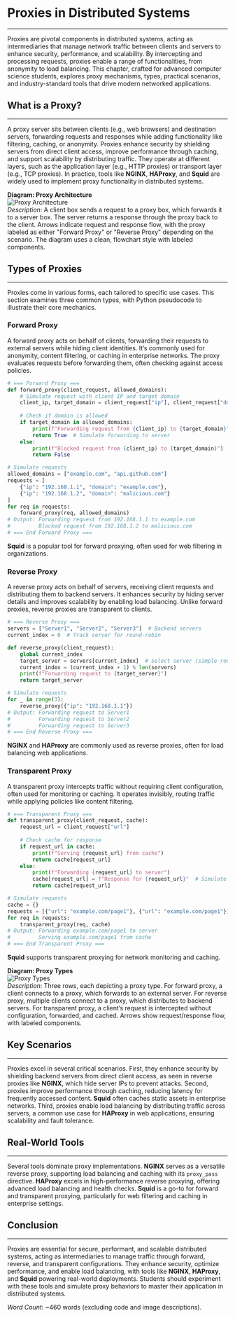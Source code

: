 # Proxies in Distributed Systems

---

Proxies are pivotal components in distributed systems, acting as intermediaries that manage network traffic between clients and servers to enhance security, performance, and scalability. By intercepting and processing requests, proxies enable a range of functionalities, from anonymity to load balancing. This chapter, crafted for advanced computer science students, explores proxy mechanisms, types, practical scenarios, and industry-standard tools that drive modern networked applications.

## What is a Proxy?

---

A proxy server sits between clients (e.g., web browsers) and destination servers, forwarding requests and responses while adding functionality like filtering, caching, or anonymity. Proxies enhance security by shielding servers from direct client access, improve performance through caching, and support scalability by distributing traffic. They operate at different layers, such as the application layer (e.g., HTTP proxies) or transport layer (e.g., TCP proxies). In practice, tools like **NGINX**, **HAProxy**, and **Squid** are widely used to implement proxy functionality in distributed systems.

**Diagram: Proxy Architecture**  
![Proxy Architecture](proxy_architecture.png)  
*Description*: A client box sends a request to a proxy box, which forwards it to a server box. The server returns a response through the proxy back to the client. Arrows indicate request and response flow, with the proxy labeled as either "Forward Proxy" or "Reverse Proxy" depending on the scenario. The diagram uses a clean, flowchart style with labeled components.

## Types of Proxies

---

Proxies come in various forms, each tailored to specific use cases. This section examines three common types, with Python pseudocode to illustrate their core mechanics.

### Forward Proxy

A forward proxy acts on behalf of clients, forwarding their requests to external servers while hiding client identities. It’s commonly used for anonymity, content filtering, or caching in enterprise networks. The proxy evaluates requests before forwarding them, often checking against access policies.

```python
# === Forward Proxy ===
def forward_proxy(client_request, allowed_domains):
    # Simulate request with client IP and target domain
    client_ip, target_domain = client_request["ip"], client_request["domain"]
    
    # Check if domain is allowed
    if target_domain in allowed_domains:
        print(f"Forwarding request from {client_ip} to {target_domain}")
        return True  # Simulate forwarding to server
    else:
        print(f"Blocked request from {client_ip} to {target_domain}")
        return False

# Simulate requests
allowed_domains = ["example.com", "api.github.com"]
requests = [
    {"ip": "192.168.1.1", "domain": "example.com"},
    {"ip": "192.168.1.2", "domain": "malicious.com"}
]
for req in requests:
    forward_proxy(req, allowed_domains)
# Output: Forwarding request from 192.168.1.1 to example.com
#         Blocked request from 192.168.1.2 to malicious.com
# === End Forward Proxy ===
```

**Squid** is a popular tool for forward proxying, often used for web filtering in organizations.

### Reverse Proxy

A reverse proxy acts on behalf of servers, receiving client requests and distributing them to backend servers. It enhances security by hiding server details and improves scalability by enabling load balancing. Unlike forward proxies, reverse proxies are transparent to clients.

```python
# === Reverse Proxy ===
servers = ["Server1", "Server2", "Server3"]  # Backend servers
current_index = 0  # Track server for round-robin

def reverse_proxy(client_request):
    global current_index
    target_server = servers[current_index]  # Select server (simple round-robin)
    current_index = (current_index + 1) % len(servers)
    print(f"Forwarding request to {target_server}")
    return target_server

# Simulate requests
for _ in range(3):
    reverse_proxy({"ip": "192.168.1.1"})
# Output: Forwarding request to Server1
#         Forwarding request to Server2
#         Forwarding request to Server3
# === End Reverse Proxy ===
```

**NGINX** and **HAProxy** are commonly used as reverse proxies, often for load balancing web applications.

### Transparent Proxy

A transparent proxy intercepts traffic without requiring client configuration, often used for monitoring or caching. It operates invisibly, routing traffic while applying policies like content filtering.

```python
# === Transparent Proxy ===
def transparent_proxy(client_request, cache):
    request_url = client_request["url"]
    
    # Check cache for response
    if request_url in cache:
        print(f"Serving {request_url} from cache")
        return cache[request_url]
    else:
        print(f"Forwarding {request_url} to server")
        cache[request_url] = f"Response for {request_url}"  # Simulate caching
        return cache[request_url]

# Simulate requests
cache = {}
requests = [{"url": "example.com/page1"}, {"url": "example.com/page1"}]
for req in requests:
    transparent_proxy(req, cache)
# Output: Forwarding example.com/page1 to server
#         Serving example.com/page1 from cache
# === End Transparent Proxy ===
```

**Squid** supports transparent proxying for network monitoring and caching.

**Diagram: Proxy Types**  
![Proxy Types](proxy_types.png)  
*Description*: Three rows, each depicting a proxy type. For forward proxy, a client connects to a proxy, which forwards to an external server. For reverse proxy, multiple clients connect to a proxy, which distributes to backend servers. For transparent proxy, a client’s request is intercepted without configuration, forwarded, and cached. Arrows show request/response flow, with labeled components.

## Key Scenarios

---

Proxies excel in several critical scenarios. First, they enhance security by shielding backend servers from direct client access, as seen in reverse proxies like **NGINX**, which hide server IPs to prevent attacks. Second, proxies improve performance through caching, reducing latency for frequently accessed content. **Squid** often caches static assets in enterprise networks. Third, proxies enable load balancing by distributing traffic across servers, a common use case for **HAProxy** in web applications, ensuring scalability and fault tolerance.

## Real-World Tools

---

Several tools dominate proxy implementations. **NGINX** serves as a versatile reverse proxy, supporting load balancing and caching with its `proxy_pass` directive. **HAProxy** excels in high-performance reverse proxying, offering advanced load balancing and health checks. **Squid** is a go-to for forward and transparent proxying, particularly for web filtering and caching in enterprise settings.

## Conclusion

---

Proxies are essential for secure, performant, and scalable distributed systems, acting as intermediaries to manage traffic through forward, reverse, and transparent configurations. They enhance security, optimize performance, and enable load balancing, with tools like **NGINX**, **HAProxy**, and **Squid** powering real-world deployments. Students should experiment with these tools and simulate proxy behaviors to master their application in distributed systems.

*Word Count*: ~460 words (excluding code and image descriptions).